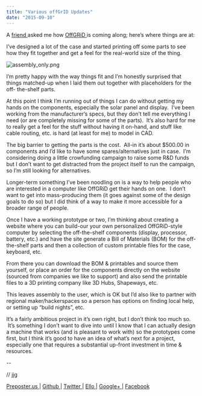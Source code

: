 ```yaml
---
title: "Various offGrID Updates"
date: "2015-09-10"
---
```


<div class="content">
<p>A <a href="http://n-o-d-e.net/" target="_blank"> friend </a> asked me how <a href="https://github.com/jjg/offgrid" target="_blank"> OffGRiD
</a> is coming along; here’s where things are at:</p>
<p>I’ve designed a lot of the case and started printing off some parts to see how
they fit together and get a feel for the real-world size of the thing.</p>
<p><img alt="assembly_only.png" src="/preposterous/assets/71-assembly_only.png"/></p>
<p>I’m pretty happy with the way things fit and I’m honestly surprised that
things matched-up when I laid them out together with placeholders for the off-
the-shelf parts.</p>
<p>At this point I think I’m running out of things I can do without getting my
hands on the components, especially the solar panel and display.  I’ve been
working from the manufacturer’s specs, but they don’t tell me everything I
need (or are completely missing for some of the parts).  It’s also hard for me
to really get a feel for the stuff without having it on-hand, and stuff like
cable routing, etc. is hard (at least for me) to model in CAD.</p>
<p>The big barrier to getting the parts is the cost.  All-in it’s about $500.00
in components and I’d like to have some spares/alternatives just in case.  I’m
considering doing a little crowfunding campaign to raise some R&amp;D funds but I
don’t want to get distracted from the project itself to run the campaign, so
I’m still looking for alternatives.</p>
<p>Longer-term something I’ve been noodling on is a way to help people who are
interested in a computer like OffGRiD get their hands on one.  I don’t want to
get into mass-producing them (it goes against some of the design goals to do
so) but I did think of a way to make it more accessible for a broader range of
people.</p>
<p>Once I have a working prototype or two, I’m thinking about creating a website
where you can build-our your own personalized OffGRiD-style computer by
selecting the off-the-shelf components (display, processor, battery, etc.) and
have the site generate a Bill of Materials (BOM) for the off-the-shelf parts
and then a collection of custom printable files for the case, keyboard, etc.</p>
<p>From there you can download the BOM &amp; printables and source them yourself, or
place an order for the components directly on the website (sourced from
companies we like to support) and also send the printable files to a 3D
printing company like 3D Hubs, Shapeways, etc.</p>
<p>This leaves assembly to the user, which is OK but I’d also like to partner
with regional maker/hackerspaces so a person has options on finding local
help, or setting up “build nights”, etc.</p>
<p>It’s a fairly ambitious project in it’s own right, but I don’t think too much
so.  It’s something I don’t want to dive into until I know that I can actually
design a machine that works (and is pleasant to work with) so the prototypes
come first, but I think it’s good to have an idea of what’s next for a
project, especially one that requires a substantial up-front investment in
time &amp; resources.</p>
<p>--</p>
<p>// jjg</p>
<p><a href="http://jjg.preposter.us/" target="_blank"> Preposter.us </a> | <a href="https://github.com/jjg" target="_blank"> Github
</a> | <a href="https://twitter.com/jasonbot2000" target="_blank"> Twitter </a> | <a href="https://ello.co/jasonbot" target="_blank">
Ello </a> | <a href="https://plus.google.com/u/0/+JasonGullickson/posts" target="_blank"> Google+
</a> | <a href="https://www.facebook.com/jasonjgullickson" target="_blank"> Facebook
</a></p>
</div>
